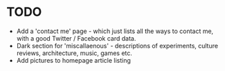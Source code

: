 # TODO

* Add a 'contact me' page - which just lists all the ways to contact me, with a good Twitter / Facebook card data.
* Dark section for 'miscallaenous' - descriptions of experiments, culture reviews, architecture, music, games etc.
* Add pictures to homepage article listing